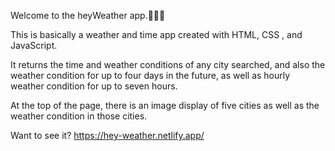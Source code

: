 Welcome to the heyWeather app.💖💖💖

This is basically a weather and time app created with HTML, CSS , and JavaScript.

It returns the time and weather conditions of any city searched, and also the weather condition for up to four days in the future, as well as hourly weather condition for up to seven hours.

At the top of the page, there is an image display of five cities as well as the weather condition in those cities. 

Want to see it? https://hey-weather.netlify.app/
